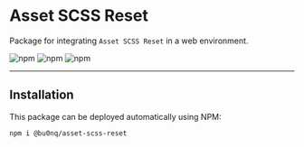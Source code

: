 # Asset SCSS Reset

Package for integrating `Asset SCSS Reset` in a web environment.

![npm](https://img.shields.io/npm/v/@bu0nq/asset-scss-reset?style=for-the-badge)
![npm](https://img.shields.io/npm/dm/@bu0nq/asset-scss-reset?style=for-the-badge)
![npm](https://img.shields.io/npm/dt/@bu0nq/asset-scss-reset?style=for-the-badge)

___

## Installation

This package can be deployed automatically using NPM:

```
npm i @bu0nq/asset-scss-reset
```
